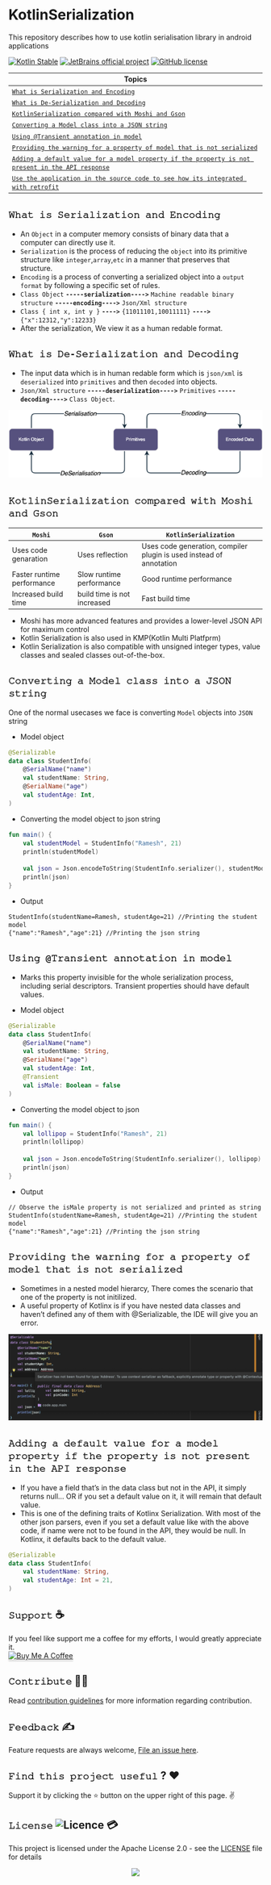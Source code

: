 # KotlinSerialization
This repository describes how to use kotlin serialisation library in android applications

[![Kotlin Stable](https://kotl.in/badges/stable.svg)](https://kotlinlang.org/docs/components-stability.html)
[![JetBrains official project](https://jb.gg/badges/official.svg)](https://confluence.jetbrains.com/display/ALL/JetBrains+on+GitHub)
[![GitHub license](https://img.shields.io/badge/license-Apache%20License%202.0-blue.svg?style=flat)](http://www.apache.org/licenses/LICENSE-2.0)


<div align="center">
    
| Topics |
| ------ |
| [```𝚆𝚑𝚊𝚝 𝚒𝚜 𝚂𝚎𝚛𝚒𝚊𝚕𝚒𝚣𝚊𝚝𝚒𝚘𝚗 𝚊𝚗𝚍 𝙴𝚗𝚌𝚘𝚍𝚒𝚗𝚐```](https://github.com/devrath/KotlinSerialization/blob/main/README.md#%F0%9D%9A%86%F0%9D%9A%91%F0%9D%9A%8A%F0%9D%9A%9D-%F0%9D%9A%92%F0%9D%9A%9C-%F0%9D%9A%82%F0%9D%9A%8E%F0%9D%9A%9B%F0%9D%9A%92%F0%9D%9A%8A%F0%9D%9A%95%F0%9D%9A%92%F0%9D%9A%A3%F0%9D%9A%8A%F0%9D%9A%9D%F0%9D%9A%92%F0%9D%9A%98%F0%9D%9A%97-%F0%9D%9A%8A%F0%9D%9A%97%F0%9D%9A%8D-%F0%9D%99%B4%F0%9D%9A%97%F0%9D%9A%8C%F0%9D%9A%98%F0%9D%9A%8D%F0%9D%9A%92%F0%9D%9A%97%F0%9D%9A%90) |
| [```𝚆𝚑𝚊𝚝 𝚒𝚜 𝙳𝚎-𝚂𝚎𝚛𝚒𝚊𝚕𝚒𝚣𝚊𝚝𝚒𝚘𝚗 𝚊𝚗𝚍 𝙳𝚎𝚌𝚘𝚍𝚒𝚗𝚐```](https://github.com/devrath/KotlinSerialization/blob/main/README.md#%F0%9D%9A%86%F0%9D%9A%91%F0%9D%9A%8A%F0%9D%9A%9D-%F0%9D%9A%92%F0%9D%9A%9C-%F0%9D%99%B3%F0%9D%9A%8E-%F0%9D%9A%82%F0%9D%9A%8E%F0%9D%9A%9B%F0%9D%9A%92%F0%9D%9A%8A%F0%9D%9A%95%F0%9D%9A%92%F0%9D%9A%A3%F0%9D%9A%8A%F0%9D%9A%9D%F0%9D%9A%92%F0%9D%9A%98%F0%9D%9A%97-%F0%9D%9A%8A%F0%9D%9A%97%F0%9D%9A%8D-%F0%9D%99%B3%F0%9D%9A%8E%F0%9D%9A%8C%F0%9D%9A%98%F0%9D%9A%8D%F0%9D%9A%92%F0%9D%9A%97%F0%9D%9A%90) |
| [```𝙺𝚘𝚝𝚕𝚒𝚗𝚂𝚎𝚛𝚒𝚊𝚕𝚒𝚣𝚊𝚝𝚒𝚘𝚗 𝚌𝚘𝚖𝚙𝚊𝚛𝚎𝚍 𝚠𝚒𝚝𝚑 𝙼𝚘𝚜𝚑𝚒 𝚊𝚗𝚍 𝙶𝚜𝚘𝚗```](https://github.com/devrath/KotlinSerialization/blob/main/README.md#%F0%9D%99%BA%F0%9D%9A%98%F0%9D%9A%9D%F0%9D%9A%95%F0%9D%9A%92%F0%9D%9A%97%F0%9D%9A%82%F0%9D%9A%8E%F0%9D%9A%9B%F0%9D%9A%92%F0%9D%9A%8A%F0%9D%9A%95%F0%9D%9A%92%F0%9D%9A%A3%F0%9D%9A%8A%F0%9D%9A%9D%F0%9D%9A%92%F0%9D%9A%98%F0%9D%9A%97-%F0%9D%9A%8C%F0%9D%9A%98%F0%9D%9A%96%F0%9D%9A%99%F0%9D%9A%8A%F0%9D%9A%9B%F0%9D%9A%8E%F0%9D%9A%8D-%F0%9D%9A%A0%F0%9D%9A%92%F0%9D%9A%9D%F0%9D%9A%91-%F0%9D%99%BC%F0%9D%9A%98%F0%9D%9A%9C%F0%9D%9A%91%F0%9D%9A%92-%F0%9D%9A%8A%F0%9D%9A%97%F0%9D%9A%8D-%F0%9D%99%B6%F0%9D%9A%9C%F0%9D%9A%98%F0%9D%9A%97) |
| [```𝙲𝚘𝚗𝚟𝚎𝚛𝚝𝚒𝚗𝚐 𝚊 𝙼𝚘𝚍𝚎𝚕 𝚌𝚕𝚊𝚜𝚜 𝚒𝚗𝚝𝚘 𝚊 𝙹𝚂𝙾𝙽 𝚜𝚝𝚛𝚒𝚗𝚐```](https://github.com/devrath/KotlinSerialization/blob/main/README.md#%F0%9D%99%B2%F0%9D%9A%98%F0%9D%9A%97%F0%9D%9A%9F%F0%9D%9A%8E%F0%9D%9A%9B%F0%9D%9A%9D%F0%9D%9A%92%F0%9D%9A%97%F0%9D%9A%90-%F0%9D%9A%8A-%F0%9D%99%BC%F0%9D%9A%98%F0%9D%9A%8D%F0%9D%9A%8E%F0%9D%9A%95-%F0%9D%9A%8C%F0%9D%9A%95%F0%9D%9A%8A%F0%9D%9A%9C%F0%9D%9A%9C-%F0%9D%9A%92%F0%9D%9A%97%F0%9D%9A%9D%F0%9D%9A%98-%F0%9D%9A%8A-%F0%9D%99%B9%F0%9D%9A%82%F0%9D%99%BE%F0%9D%99%BD-%F0%9D%9A%9C%F0%9D%9A%9D%F0%9D%9A%9B%F0%9D%9A%92%F0%9D%9A%97%F0%9D%9A%90) |
| [```𝚄𝚜𝚒𝚗𝚐 @𝚃𝚛𝚊𝚗𝚜𝚒𝚎𝚗𝚝 𝚊𝚗𝚗𝚘𝚝𝚊𝚝𝚒𝚘𝚗 𝚒𝚗 𝚖𝚘𝚍𝚎𝚕```](https://github.com/devrath/KotlinSerialization/blob/main/README.md#%F0%9D%9A%84%F0%9D%9A%9C%F0%9D%9A%92%F0%9D%9A%97%F0%9D%9A%90-%F0%9D%9A%83%F0%9D%9A%9B%F0%9D%9A%8A%F0%9D%9A%97%F0%9D%9A%9C%F0%9D%9A%92%F0%9D%9A%8E%F0%9D%9A%97%F0%9D%9A%9D-%F0%9D%9A%8A%F0%9D%9A%97%F0%9D%9A%97%F0%9D%9A%98%F0%9D%9A%9D%F0%9D%9A%8A%F0%9D%9A%9D%F0%9D%9A%92%F0%9D%9A%98%F0%9D%9A%97-%F0%9D%9A%92%F0%9D%9A%97-%F0%9D%9A%96%F0%9D%9A%98%F0%9D%9A%8D%F0%9D%9A%8E%F0%9D%9A%95) |
| [```𝙿𝚛𝚘𝚟𝚒𝚍𝚒𝚗𝚐 𝚝𝚑𝚎 𝚠𝚊𝚛𝚗𝚒𝚗𝚐 𝚏𝚘𝚛 𝚊 𝚙𝚛𝚘𝚙𝚎𝚛𝚝𝚢 𝚘𝚏 𝚖𝚘𝚍𝚎𝚕 𝚝𝚑𝚊𝚝 𝚒𝚜 𝚗𝚘𝚝 𝚜𝚎𝚛𝚒𝚊𝚕𝚒𝚣𝚎𝚍```](https://github.com/devrath/KotlinSerialization/blob/main/README.md#%F0%9D%99%BF%F0%9D%9A%9B%F0%9D%9A%98%F0%9D%9A%9F%F0%9D%9A%92%F0%9D%9A%8D%F0%9D%9A%92%F0%9D%9A%97%F0%9D%9A%90-%F0%9D%9A%9D%F0%9D%9A%91%F0%9D%9A%8E-%F0%9D%9A%A0%F0%9D%9A%8A%F0%9D%9A%9B%F0%9D%9A%97%F0%9D%9A%92%F0%9D%9A%97%F0%9D%9A%90-%F0%9D%9A%8F%F0%9D%9A%98%F0%9D%9A%9B-%F0%9D%9A%8A-%F0%9D%9A%99%F0%9D%9A%9B%F0%9D%9A%98%F0%9D%9A%99%F0%9D%9A%8E%F0%9D%9A%9B%F0%9D%9A%9D%F0%9D%9A%A2-%F0%9D%9A%98%F0%9D%9A%8F-%F0%9D%9A%96%F0%9D%9A%98%F0%9D%9A%8D%F0%9D%9A%8E%F0%9D%9A%95-%F0%9D%9A%9D%F0%9D%9A%91%F0%9D%9A%8A%F0%9D%9A%9D-%F0%9D%9A%92%F0%9D%9A%9C-%F0%9D%9A%97%F0%9D%9A%98%F0%9D%9A%9D-%F0%9D%9A%9C%F0%9D%9A%8E%F0%9D%9A%9B%F0%9D%9A%92%F0%9D%9A%8A%F0%9D%9A%95%F0%9D%9A%92%F0%9D%9A%A3%F0%9D%9A%8E%F0%9D%9A%8D) |
| [```𝙰𝚍𝚍𝚒𝚗𝚐 𝚊 𝚍𝚎𝚏𝚊𝚞𝚕𝚝 𝚟𝚊𝚕𝚞𝚎 𝚏𝚘𝚛 𝚊 𝚖𝚘𝚍𝚎𝚕 𝚙𝚛𝚘𝚙𝚎𝚛𝚝𝚢 𝚒𝚏 𝚝𝚑𝚎 𝚙𝚛𝚘𝚙𝚎𝚛𝚝𝚢 𝚒𝚜 𝚗𝚘𝚝 𝚙𝚛𝚎𝚜𝚎𝚗𝚝 𝚒𝚗 𝚝𝚑𝚎 𝙰𝙿𝙸 𝚛𝚎𝚜𝚙𝚘𝚗𝚜𝚎```](https://github.com/devrath/KotlinSerialization/blob/main/README.md#%F0%9D%99%B0%F0%9D%9A%8D%F0%9D%9A%8D%F0%9D%9A%92%F0%9D%9A%97%F0%9D%9A%90-%F0%9D%9A%8A-%F0%9D%9A%8D%F0%9D%9A%8E%F0%9D%9A%8F%F0%9D%9A%8A%F0%9D%9A%9E%F0%9D%9A%95%F0%9D%9A%9D-%F0%9D%9A%9F%F0%9D%9A%8A%F0%9D%9A%95%F0%9D%9A%9E%F0%9D%9A%8E-%F0%9D%9A%8F%F0%9D%9A%98%F0%9D%9A%9B-%F0%9D%9A%8A-%F0%9D%9A%96%F0%9D%9A%98%F0%9D%9A%8D%F0%9D%9A%8E%F0%9D%9A%95-%F0%9D%9A%99%F0%9D%9A%9B%F0%9D%9A%98%F0%9D%9A%99%F0%9D%9A%8E%F0%9D%9A%9B%F0%9D%9A%9D%F0%9D%9A%A2-%F0%9D%9A%92%F0%9D%9A%8F-%F0%9D%9A%9D%F0%9D%9A%91%F0%9D%9A%8E-%F0%9D%9A%99%F0%9D%9A%9B%F0%9D%9A%98%F0%9D%9A%99%F0%9D%9A%8E%F0%9D%9A%9B%F0%9D%9A%9D%F0%9D%9A%A2-%F0%9D%9A%92%F0%9D%9A%9C-%F0%9D%9A%97%F0%9D%9A%98%F0%9D%9A%9D-%F0%9D%9A%99%F0%9D%9A%9B%F0%9D%9A%8E%F0%9D%9A%9C%F0%9D%9A%8E%F0%9D%9A%97%F0%9D%9A%9D-%F0%9D%9A%92%F0%9D%9A%97-%F0%9D%9A%9D%F0%9D%9A%91%F0%9D%9A%8E-%F0%9D%99%B0%F0%9D%99%BF%F0%9D%99%B8-%F0%9D%9A%9B%F0%9D%9A%8E%F0%9D%9A%9C%F0%9D%9A%99%F0%9D%9A%98%F0%9D%9A%97%F0%9D%9A%9C%F0%9D%9A%8E) |
| [```Use the application in the source code to see how its integrated with retrofit```]() |    

</div>




## `𝚆𝚑𝚊𝚝 𝚒𝚜 𝚂𝚎𝚛𝚒𝚊𝚕𝚒𝚣𝚊𝚝𝚒𝚘𝚗 𝚊𝚗𝚍 𝙴𝚗𝚌𝚘𝚍𝚒𝚗𝚐`
* An `Object` in a computer memory consists of binary data that a computer can directly use it.
* `Serialization` is the process of reducing the `object` into its primitive structure like `integer`,`array`,`etc` in a manner that preserves that structure.
* `Encoding` is a process of converting a serialized object into a `output format` by following a specific set of rules.
* `Class Object` **`-----serialization---->`** `Machine readable binary structure` **`-----encoding---->`** `Json/Xml structure`
* `Class { int x, int y }` **`---->`** `{11011101,10011111}` **`---->`** `{"x":12312,"y":12233}`
* After the serialization, We view it as a human redable format.

## `𝚆𝚑𝚊𝚝 𝚒𝚜 𝙳𝚎-𝚂𝚎𝚛𝚒𝚊𝚕𝚒𝚣𝚊𝚝𝚒𝚘𝚗 𝚊𝚗𝚍 𝙳𝚎𝚌𝚘𝚍𝚒𝚗𝚐`
* The input data which is in human redable form which is `json/xml` is `deserialized` into `primitives` and then `decoded` into objects. 
* `Json/Xml structure` **`-----deserialization---->`** `Primitives` **`-----decoding---->`** `Class Object`.
<p align="center">
<a><img src="https://github.com/devrath/KotlinSerialization/blob/main/Assets/SerilizationDeDiagram.png"></a>
</p>

## `𝙺𝚘𝚝𝚕𝚒𝚗𝚂𝚎𝚛𝚒𝚊𝚕𝚒𝚣𝚊𝚝𝚒𝚘𝚗 𝚌𝚘𝚖𝚙𝚊𝚛𝚎𝚍 𝚠𝚒𝚝𝚑 𝙼𝚘𝚜𝚑𝚒 𝚊𝚗𝚍 𝙶𝚜𝚘𝚗`
| **`Moshi`** | **`Gson`** | **`KotlinSerialization`** |
| ----- | ---- | ------------------- |
| Uses code genaration | Uses reflection | Uses code generation, compiler plugin is used instead of annotation |
| Faster runtime performance | Slow runtime performance | Good runtime performance |
| Increased build time | build time is not increased | Fast build time |
* Moshi has more advanced features and provides a lower-level JSON API for maximum control
* Kotlin Serialization is also used in KMP(Kotlin Multi Platfprm)
* Kotlin Serialization is also compatible with unsigned integer types, value classes and sealed classes out-of-the-box.

## `𝙲𝚘𝚗𝚟𝚎𝚛𝚝𝚒𝚗𝚐 𝚊 𝙼𝚘𝚍𝚎𝚕 𝚌𝚕𝚊𝚜𝚜 𝚒𝚗𝚝𝚘 𝚊 𝙹𝚂𝙾𝙽 𝚜𝚝𝚛𝚒𝚗𝚐`
One of the normal usecases we face is converting `Model` objects into `JSON` string 

* Model object
```kotlin
@Serializable
data class StudentInfo(
    @SerialName("name")
    val studentName: String,
    @SerialName("age")
    val studentAge: Int,
)
```
* Converting the model object to json string
```kotlin
fun main() {
    val studentModel = StudentInfo("Ramesh", 21)
    println(studentModel)

    val json = Json.encodeToString(StudentInfo.serializer(), studentModel)
    println(json)
}
```
* Output
```
StudentInfo(studentName=Ramesh, studentAge=21) //Printing the student model
{"name":"Ramesh","age":21} //Printing the json string
```

## `𝚄𝚜𝚒𝚗𝚐 @𝚃𝚛𝚊𝚗𝚜𝚒𝚎𝚗𝚝 𝚊𝚗𝚗𝚘𝚝𝚊𝚝𝚒𝚘𝚗 𝚒𝚗 𝚖𝚘𝚍𝚎𝚕`
* Marks this property invisible for the whole serialization process, including serial descriptors. Transient properties should have default values.

* Model object
```kotlin
@Serializable
data class StudentInfo(
    @SerialName("name")
    val studentName: String,
    @SerialName("age")
    val studentAge: Int,
    @Transient
    val isMale: Boolean = false
)
```
* Converting the model object to json
```kotlin
fun main() {
    val lollipop = StudentInfo("Ramesh", 21)
    println(lollipop)

    val json = Json.encodeToString(StudentInfo.serializer(), lollipop)
    println(json)
}
```
* Output
```
// Observe the isMale property is not serialized and printed as string
StudentInfo(studentName=Ramesh, studentAge=21) //Printing the student model
{"name":"Ramesh","age":21} //Printing the json string
```

## `𝙿𝚛𝚘𝚟𝚒𝚍𝚒𝚗𝚐 𝚝𝚑𝚎 𝚠𝚊𝚛𝚗𝚒𝚗𝚐 𝚏𝚘𝚛 𝚊 𝚙𝚛𝚘𝚙𝚎𝚛𝚝𝚢 𝚘𝚏 𝚖𝚘𝚍𝚎𝚕 𝚝𝚑𝚊𝚝 𝚒𝚜 𝚗𝚘𝚝 𝚜𝚎𝚛𝚒𝚊𝚕𝚒𝚣𝚎𝚍`
* Sometimes in a nested model hierarcy, There comes the scenario that one of the property is not initilized.
* A useful property of Kotlinx is if you have nested data classes and haven’t defined any of them with @Serializable, the IDE will give you an error.
<p align="center">
<a><img src="https://github.com/devrath/KotlinSerialization/blob/main/Assets/kotlinxError.png"></a>
</p>

## `𝙰𝚍𝚍𝚒𝚗𝚐 𝚊 𝚍𝚎𝚏𝚊𝚞𝚕𝚝 𝚟𝚊𝚕𝚞𝚎 𝚏𝚘𝚛 𝚊 𝚖𝚘𝚍𝚎𝚕 𝚙𝚛𝚘𝚙𝚎𝚛𝚝𝚢 𝚒𝚏 𝚝𝚑𝚎 𝚙𝚛𝚘𝚙𝚎𝚛𝚝𝚢 𝚒𝚜 𝚗𝚘𝚝 𝚙𝚛𝚎𝚜𝚎𝚗𝚝 𝚒𝚗 𝚝𝚑𝚎 𝙰𝙿𝙸 𝚛𝚎𝚜𝚙𝚘𝚗𝚜𝚎`
* If you have a field that’s in the data class but not in the API, it simply returns null… OR if you set a default value on it, it will remain that default value.
* This is one of the defining traits of Kotlinx Serialization. With most of the other json parsers, even if you set a default value like with the above code, if name were not to be found in the API, they would be null. In Kotlinx, it defaults back to the default value.
```kotlin
@Serializable
data class StudentInfo(
    val studentName: String,
    val studentAge: Int = 21,
)
```


## **`𝚂𝚞𝚙𝚙𝚘𝚛𝚝`** ☕
If you feel like support me a coffee for my efforts, I would greatly appreciate it.</br>
<a href="https://www.buymeacoffee.com/devrath" target="_blank"><img src="https://www.buymeacoffee.com/assets/img/custom_images/yellow_img.png" alt="Buy Me A Coffee" style="height: 41px !important;width: 174px !important;box-shadow: 0px 3px 2px 0px rgba(190, 190, 190, 0.5) !important;-webkit-box-shadow: 0px 3px 2px 0px rgba(190, 190, 190, 0.5) !important;" ></a>

## **`𝙲𝚘𝚗𝚝𝚛𝚒𝚋𝚞𝚝𝚎`** 🙋‍♂️
Read [contribution guidelines](CONTRIBUTING.md) for more information regarding contribution.

## **`𝙵𝚎𝚎𝚍𝚋𝚊𝚌𝚔`** ✍️ 
Feature requests are always welcome, [File an issue here](https://github.com/devrath/KotlinSerialization/issues/new).

## **`𝙵𝚒𝚗𝚍 𝚝𝚑𝚒𝚜 𝚙𝚛𝚘𝚓𝚎𝚌𝚝 𝚞𝚜𝚎𝚏𝚞𝚕`** ? ❤️
Support it by clicking the ⭐ button on the upper right of this page. ✌️

## **`𝙻𝚒𝚌𝚎𝚗𝚜𝚎`** ![Licence](https://img.shields.io/github/license/google/docsy) :credit_card:
This project is licensed under the Apache License 2.0 - see the [LICENSE](https://github.com/devrath/KotlinSerialization/blob/main/LICENSE) file for details


<p align="center">
<a><img src="https://forthebadge.com/images/badges/built-for-android.svg"></a>
</p>

